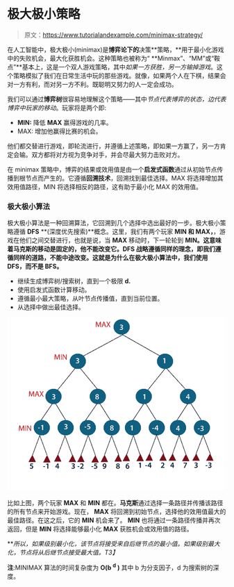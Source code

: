 # 极大极小策略

> 原文：<https://www.tutorialandexample.com/minimax-strategy/>

在人工智能中，极大极小(minimax)是**博弈论下的**决策**策略，**用于最小化游戏中的失败机会，最大化获胜机会。这种策略也被称为“ **Minmax”、“MM”或“鞍点”**基本上，这是一个双人游戏策略，其中*如果一方获胜，另一方输掉游戏*。这个策略模拟了我们在日常生活中玩的那些游戏。就像，如果两个人在下棋，结果会对一方有利，而对另一方不利。既聪明又努力的人一定会成功。

我们可以通过**博弈树**很容易地理解这个策略——其中*节点代表博弈的状态，边代表博弈中玩家的移动*。玩家将是两个即:

*   **MIN:** 降低 **MAX** 赢得游戏的几率。
*   MAX: 增加他赢得比赛的机会。

他们都交替进行游戏，即轮流进行，并遵循上述策略，即如果一方赢了，另一方肯定会输。双方都将对方视为竞争对手，并会尽最大努力击败对方。

在 minimax 策略中，博弈的结果或效用值是由一个**启发式函数**通过从初始节点传播到根节点而产生的。它遵循**回溯技术**，回溯找到最佳选择。MAX 将选择增加其效用值路径，MIN 将选择相反的路径，这有助于最小化 MAX 的效用值。

### 极大极小算法

极大极小算法是一种回溯算法，它回溯到几个选择中选出最好的一步。极大极小策略遵循 **DFS** **(深度优先搜索)**概念。这里，我们有两个玩家 **MIN 和 MAX，**，游戏在他们之间交替进行，也就是说，当 **MAX** 移动时，下一轮轮到 **MIN。这意味着马克斯的移动是固定的，他不能改变它。DFS 战略遵循同样的理念，即我们遵循同样的道路，不能中途改变。这就是为什么在极大极小算法中，我们使用 DFS，而不是 BFS。**

*   继续生成博弈树/搜索树，直到一个极限 **d.**
*   使用启发式函数计算移动。
*   遵循最小最大策略，从叶节点传播值，直到当前位置。
*   从选择中做出最佳选择。

![minimax strategy](img/65590a5963a5dbdba66004d205e88ff1.png)

比如上图，两个玩家 **MAX** 和 **MIN** 都在。**马克斯**通过选择一条路径并传播该路径的所有节点来开始游戏。现在， **MAX** 将回溯到初始节点，选择他的效用值最大的最佳路径。在这之后，它的 **MIN** 机会来了。 **MIN** 也将通过一条路径传播并再次返回，但是 **MIN** 将选择能够最小化 **MAX** 获胜机会或效用值的路径。

***所以，如果级别最小化，该节点将接受来自后继节点的最小值。如果级别最大化，节点将从后继节点接受最大值。*T3】**

**注**:MINIMAX 算法的时间复杂度为 **O(b <sup>d</sup> )** 其中 b 为分支因子，d 为搜索树的深度。